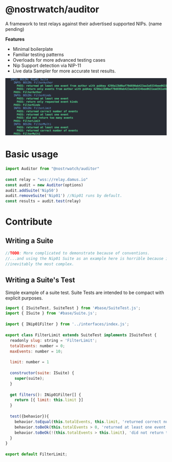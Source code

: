# @nostrwatch/auditor

A framework to test relays against their advertised supported NIPs. (name pending)

**Features**
- Minimal boilerplate
- Familiar testing patterns
- Overloads for more advanced testing cases
- Nip Support detection via NIP-11
- Live data Sampler for more accurate test results. 


![@nostrwatch/auditor console screenshot](.assets/output.png)

# Basic usage

```js
import Auditor from "@nostrwatch/auditor"

const relay = "wss://relay.damus.io"
const audit = new Auditor(options)
audit.addSuite('Nip50') 
audit.removeSuite('Nip01') //Nip01 runs by default.
const results = audit.test(relay)
```
# Contribute

## Writing a Suite 

```js
//TODO: More complicated to demonstrate because of conventions.
//...and using the Nip01 Suite as an example here is horrible because it's
//inevitably the most complex.
```

## Writing a Suite's Test 
Simple example of a suite test. Suite Tests are intended to be compact with explicit purposes. 
```js
import { ISuiteTest, SuiteTest } from '#base/SuiteTest.js';
import { ISuite } from '#base/Suite.js';

import { INip01Filter } from '../interfaces/index.js';

export class FilterLimit extends SuiteTest implements ISuiteTest {
  readonly slug: string = 'FilterLimit';
  totalEvents: number = 0;
  maxEvents: number = 10;

  limit: number = 1

  constructor(suite: ISuite) {
    super(suite);
  }

  get filters(): INip01Filter[] {
    return [{ limit: this.limit }]
  }

  test({behavior}){
    behavior.toEqual(this.totalEvents, this.limit, 'returned correct number of events');
    behavior.toBeOk(this.totalEvents > 0, 'returned at least one event');
    behavior.toBeOk(!(this.totalEvents > this.limit), 'did not return too many events');
  }
}

export default FilterLimit;
```